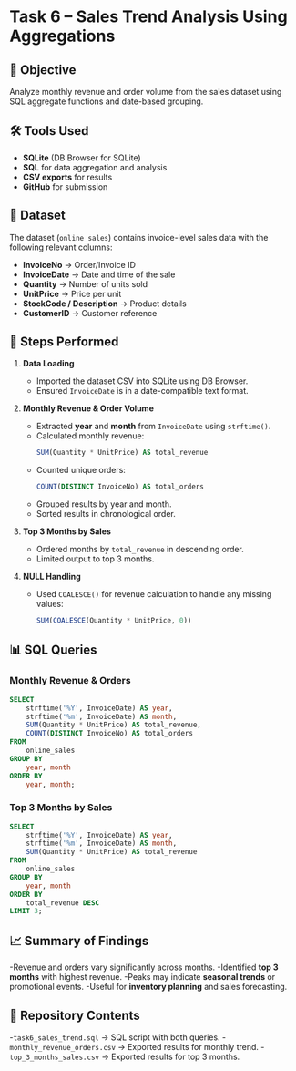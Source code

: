 # Task 6 – Sales Trend Analysis Using Aggregations

## 📌 Objective
Analyze monthly revenue and order volume from the sales dataset using SQL aggregate functions and date-based grouping.

## 🛠 Tools Used
- **SQLite** (DB Browser for SQLite)
- **SQL** for data aggregation and analysis
- **CSV exports** for results
- **GitHub** for submission

## 📂 Dataset
The dataset (`online_sales`) contains invoice-level sales data with the following relevant columns:
- **InvoiceNo** → Order/Invoice ID  
- **InvoiceDate** → Date and time of the sale  
- **Quantity** → Number of units sold  
- **UnitPrice** → Price per unit  
- **StockCode / Description** → Product details  
- **CustomerID** → Customer reference

## 📝 Steps Performed
1. **Data Loading**
   - Imported the dataset CSV into SQLite using DB Browser.
   - Ensured `InvoiceDate` is in a date-compatible text format.

2. **Monthly Revenue & Order Volume**
   - Extracted **year** and **month** from `InvoiceDate` using `strftime()`.
   - Calculated monthly revenue:
     ```sql
     SUM(Quantity * UnitPrice) AS total_revenue
     ```
   - Counted unique orders:
     ```sql
     COUNT(DISTINCT InvoiceNo) AS total_orders
     ```
   - Grouped results by year and month.
   - Sorted results in chronological order.

3. **Top 3 Months by Sales**
   - Ordered months by `total_revenue` in descending order.
   - Limited output to top 3 months.

4. **NULL Handling**
   - Used `COALESCE()` for revenue calculation to handle any missing values:
     ```sql
     SUM(COALESCE(Quantity * UnitPrice, 0))
     ```

## 📊 SQL Queries

### Monthly Revenue & Orders
```sql
SELECT 
    strftime('%Y', InvoiceDate) AS year,
    strftime('%m', InvoiceDate) AS month,
    SUM(Quantity * UnitPrice) AS total_revenue,
    COUNT(DISTINCT InvoiceNo) AS total_orders
FROM 
    online_sales
GROUP BY 
    year, month
ORDER BY 
    year, month;
```
### Top 3 Months by Sales
```sql
SELECT 
    strftime('%Y', InvoiceDate) AS year,
    strftime('%m', InvoiceDate) AS month,
    SUM(Quantity * UnitPrice) AS total_revenue
FROM 
    online_sales
GROUP BY 
    year, month
ORDER BY 
    total_revenue DESC
LIMIT 3;
```

## 📈 Summary of Findings
-Revenue and orders vary significantly across months.
-Identified **top 3 months** with highest revenue.
-Peaks may indicate **seasonal trends** or promotional events.
-Useful for **inventory planning** and sales forecasting.

## 📁 Repository Contents
-`task6_sales_trend.sql` → SQL script with both queries.
-`monthly_revenue_orders.csv` → Exported results for monthly trend.
-`top_3_months_sales.csv` → Exported results for top 3 months.
